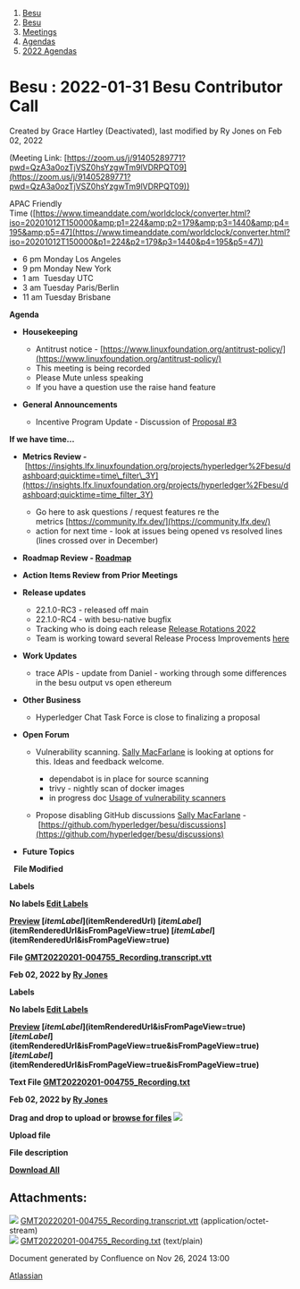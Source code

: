 1. [Besu](index.html)
2. [Besu](Besu_22151173.html)
3. [Meetings](Meetings_22153838.html)
4. [Agendas](Agendas_22153868.html)
5. [2022 Agendas](2022-Agendas_22155133.html)

# Besu : 2022-01-31 Besu Contributor Call

Created by Grace Hartley (Deactivated), last modified by Ry Jones on Feb 02, 2022

(Meeting Link: ⁨[https://zoom.us/j/91405289771?pwd=QzA3a0ozTjVSZ0hsYzgwTm9lVDRPQT09](https://zoom.us/j/91405289771?pwd=QzA3a0ozTjVSZ0hsYzgwTm9lVDRPQT09))

APAC Friendly Time ([https://www.timeanddate.com/worldclock/converter.html?iso=20201012T150000&amp;p1=224&amp;p2=179&amp;p3=1440&amp;p4=195&amp;p5=47](https://www.timeanddate.com/worldclock/converter.html?iso=20201012T150000&p1=224&p2=179&p3=1440&p4=195&p5=47))

- 6 pm Monday Los Angeles
- 9 pm Monday New York
- 1 am  Tuesday UTC
- 3 am Tuesday Paris/Berlin
- 11 am Tuesday Brisbane

**Agenda**

- **Housekeeping**
  
  - Antitrust notice - [https://www.linuxfoundation.org/antitrust-policy/](https://www.linuxfoundation.org/antitrust-policy/)
  - This meeting is being recorded
  - Please Mute unless speaking
  - If you have a question use the raise hand feature
- **General Announcements**
  
  - Incentive Program Update - Discussion of [Proposal #3](https://lf-hyperledger.atlassian.net/wiki/pages/viewpage.action?pageId=22155310)

**If we have time...**

- **Metrics Review -** [https://insights.lfx.linuxfoundation.org/projects/hyperledger%2Fbesu/dashboard;quicktime=time\_filter\_3Y](https://insights.lfx.linuxfoundation.org/projects/hyperledger%2Fbesu/dashboard;quicktime=time_filter_3Y)
  
  - Go here to ask questions / request features re the metrics [https://community.lfx.dev/](https://community.lfx.dev/)
  - action for next time - look at issues being opened vs resolved lines (lines crossed over in December)
- **Roadmap Review - [Roadmap](https://lf-hyperledger.atlassian.net/wiki/display/BESU/Roadmap)**
- **Action Items Review from Prior Meetings**
- **Release updates**
  
  - 22.1.0-RC3 - released off main
  - 22.1.0-RC4 - with besu-native bugfix
  - Tracking who is doing each release [Release Rotations 2022](https://lf-hyperledger.atlassian.net/wiki/display/BESU/Release+Rotations+2022)
  - Team is working toward several Release Process Improvements [here](https://lf-hyperledger.atlassian.net/wiki/display/BESU/Release+Process+Improvement)
- **Work Updates**
  
  - trace APIs - update from Daniel - working through some differences in the besu output vs open ethereum
- **Other Business** 
  
  - Hyperledger Chat Task Force is close to finalizing a proposal
- **Open Forum**
  
  - Vulnerability scanning. [Sally MacFarlane](https://lf-hyperledger.atlassian.net/wiki/people/5a98a5f381617c2a79536306?ref=confluence) is looking at options for this. Ideas and feedback welcome.
    
    - dependabot is in place for source scanning
    - trivy - nightly scan of docker images
    - in progress doc [Usage of vulnerability scanners](Usage-of-vulnerability-scanners_22155317.html)
  - Propose disabling GitHub discussions [Sally MacFarlane](https://lf-hyperledger.atlassian.net/wiki/people/5a98a5f381617c2a79536306?ref=confluence) - [https://github.com/hyperledger/besu/discussions](https://github.com/hyperledger/besu/discussions)
- **Future Topics**

  **File Modified**

**Labels**

**No labels [Edit Labels](# "Edit Labels")**

**[Preview]() [$itemLabel]($itemRenderedUrl) [$itemLabel]($itemRenderedUrl&isFromPageView=true) [$itemLabel]($itemRenderedUrl&isFromPageView=true)**

**File [GMT20220201-004755\_Recording.transcript.vtt](attachments/22155319/22155360.vtt "Download")**

**Feb 02, 2022 by [Ry Jones](/wiki/people/557058:078cecfc-fb17-4d9a-8759-b5b74efa6850)**

**Labels**

**No labels [Edit Labels](# "Edit Labels")**

**[Preview]() [$itemLabel]($itemRenderedUrl&isFromPageView=true) [$itemLabel]($itemRenderedUrl&isFromPageView=true&isFromPageView=true) [$itemLabel]($itemRenderedUrl&isFromPageView=true&isFromPageView=true)**

**Text File [GMT20220201-004755\_Recording.txt](attachments/22155319/22155361.txt "Download")**

**Feb 02, 2022 by [Ry Jones](/wiki/people/557058:078cecfc-fb17-4d9a-8759-b5b74efa6850)**

**Drag and drop to upload or [browse for files]() ![](images/icons/wait.gif)**

**Upload file**

**File description**

**[Download All](/wiki/download/all_attachments?pageId=22155319 "Download all the latest versions of attachments on this page as single zip file.")**

## Attachments:

![](images/icons/bullet_blue.gif) [GMT20220201-004755\_Recording.transcript.vtt](attachments/22155319/22155360.vtt) (application/octet-stream)  
![](images/icons/bullet_blue.gif) [GMT20220201-004755\_Recording.txt](attachments/22155319/22155361.txt) (text/plain)

Document generated by Confluence on Nov 26, 2024 13:00

[Atlassian](http://www.atlassian.com/)
